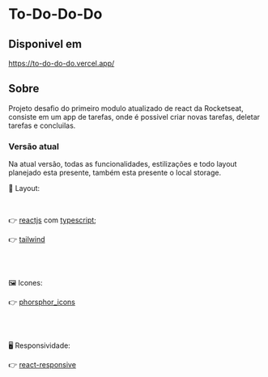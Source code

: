 # To-Do-Do-Do

## Disponivel em

https://to-do-do-do.vercel.app/

## Sobre
  Projeto desafio do primeiro modulo atualizado de react da Rocketseat, consiste em um app de tarefas, onde é possivel criar novas tarefas, deletar tarefas e concluilas.
  
### Versão atual
  Na atual versão, todas as funcionalidades, estilizações e todo layout planejado esta presente, também esta presente o local storage.
  
  🎀 Layout:
  
  <br>
  
   👉 [reactjs](https://github.com/facebook/react) com [typescript](https://github.com/Microsoft/TypeScript);
   
   👉 [tailwind](https://github.com/tailwindlabs/tailwindcss)
   
  <br>
  <br>
  
  🖼️ Icones:

   👉 [phorsphor_icons](https://github.com/phosphor-icons/phosphor-react)
  
  
  <br>
  <br>
  
   🖥️ Responsividade:
   
   👉 [react-responsive](https://github.com/yocontra/react-responsive)

  <br>
  <br>
  
